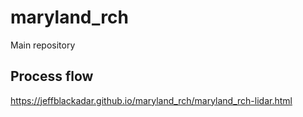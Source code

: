 # maryland_rch

Main repository

## Process flow

https://jeffblackadar.github.io/maryland_rch/maryland_rch-lidar.html
